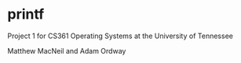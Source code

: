# printf

Project 1 for CS361 Operating Systems at the University of Tennessee

Matthew MacNeil and Adam Ordway
